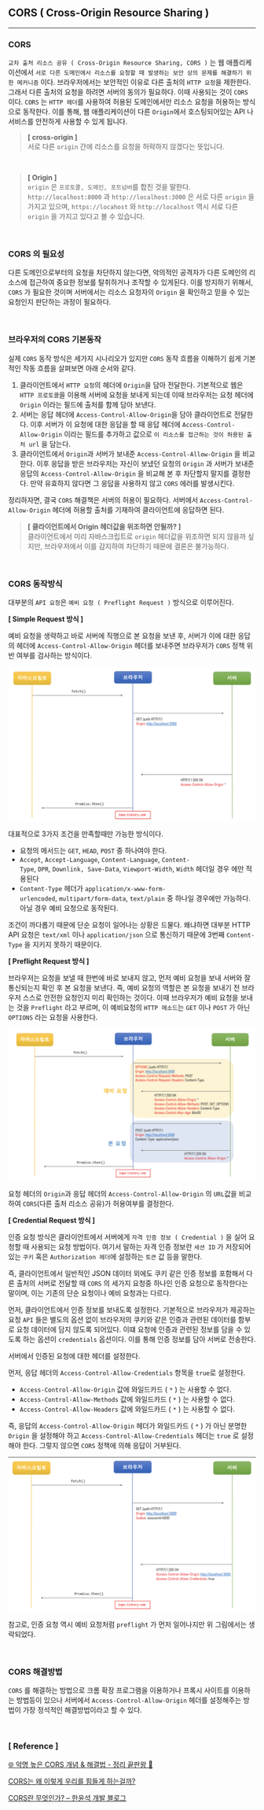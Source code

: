 ## CORS ( Cross-Origin Resource Sharing )

---

### CORS

`교차 출처 리소스 공유 ( Cross-Origin Resource Sharing, CORS )` 는 웹 애플리케이션에서 `서로 다른 도메인에서 리소스를 요청할 때 발생하는 보안 상의 문제를 해결하기 위한 메커니즘` 이다. 브라우저에서는 보안적인 이유로 다른 출처의 `HTTP 요청`을 제한한다. 그래서 다른 출처의 요청을 하려면 서버의 동의가 필요하다. 이때 사용되는 것이 `CORS` 이다. `CORS` 는 `HTTP 헤더`를 사용하여 허용된 도메인에서만 리소스 요청을 허용하는 방식으로 동작한다. 이를 통해, 웹 애플리케이션이 다른 `Origin`에서 호스팅되어있는 API 나 서비스를 안전하게 사용할 수 있게 됩니다.

> **[ cross-origin ]** <br>
> 서로 다른 `origin` 간에 리소스를 요청을 허락하지 않겠다는 뜻입니다.

<br>

> **[ Origin ]** <br> `origin` 은 `프로토콜, 도메인, 포트넘버`를 합친 것을 말한다. `http://localhost:8000` 과 `http://localhost:3000` 은 서로 다른 `origin` 을 가지고 있으며, `https://locahost` 와 `http://localhost` 역시 서로 다른 `origin` 을 가지고 있다고 볼 수 있습니다.

<br>

### CORS 의 필요성

다른 도메인으로부터의 요청을 차단하지 않는다면, 악의적인 공격자가 다른 도메인의 리소스에 접근하여 중요한 정보를 탈취하거나 조작할 수 있게된다. 이를 방지하기 위해서, `CORS` 가 필요한 것이며 서버에서는 리소스 요청자의 `Origin` 을 확인하고 믿을 수 있는 요청인지 판단하는 과정이 필요하다.

<br>

### 브라우저의 CORS 기본동작

실제 `CORS` 동작 방식은 세가지 시나리오가 있지만 `CORS` 동작 흐름을 이해하기 쉽게 기본적인 작동 흐름을 살펴보면 아래 순서와 같다.

1. 클라이언트에서 `HTTP 요청`의 헤더에 `Origin`을 담아 전달한다. 기본적으로 웹은 `HTTP 프로토콜`을 이용해 서버에 요청을 보내게 되는데 이때 브라우저는 요청 헤더에 `Origin` 이라는 필드에 출처를 함께 담아 보낸다.
2. 서버는 응답 헤더에 `Access-Control-Allow-Origin`을 담아 클라이언트로 전달한다. 이후 서버가 이 요청에 대한 응답을 할 때 응답 헤더에 `Access-Control-Allow-Origin` 이라는 필드를 추가하고 값으로 `이 리소스를 접근하는 것이 허용된 출처 url` 을 담는다.
3. 클라이언트에서 `Origin`과 서버가 보내준 `Access-Control-Allow-Origin` 을 비교한다. 이후 응답을 받은 브라우저는 자신이 보냈던 요청의 `Origin` 과 서버가 보내준 응답의 `Access-Control-Allow-Origin` 을 비교해 본 후 차단할지 말지를 결정한다. 만약 유효하지 않다면 그 응답을 사용하지 않고 `CORS` 에러를 발생시킨다.

정리하자면, 결국 `CORS` 해결책은 서버의 허용이 필요하다. 서버에서 `Access-Control-Allow-Origin` 헤더에 허용할 출처를 기재하여 클라이언트에 응답하면 된다.

> **[ 클라이언트에서 Origin 헤더값을 위조하면 안될까? ]** <br>
> 클라이언트에서 미리 자바스크립트로 `origin` 헤더값을 위조하면 되지 않을까 싶지만, 브라우저에서 이를 감지하여 차단하기 때문에 결론은 불가능하다.

<br>

### CORS 동작방식

대부분의 `API 요청`은 `예비 요청 ( Preflight Request )` 방식으로 이루어진다.

**[ Simple Request 방식 ]**

예비 요청을 생략하고 바로 서버에 직행으로 본 요청을 보낸 후, 서버가 이에 대한 응답의 헤더에 `Access-Control-Allow-Origin` 헤더를 보내주면 브라우저가 `CORS` 정책 위반 여부를 검사하는 방식이다.

![11.png](../Minsu/img/11.png)

대표적으로 3가지 조건을 만족할때만 가능한 방식이다.

- 요청의 메서드는 `GET`, `HEAD`, `POST` 중 하나여야 한다.
- `Accept`, `Accept-Language`, `Content-Language`, `Content-Type`, `DPR`, `Downlink, Save-Data`, `Viewport-Width`, `Width` 헤더일 경우 에만 적용된다
- `Content-Type` 헤더가 `application/x-www-form-urlencoded`, `multipart/form-data`, `text/plain` 중 하나일 경우에만 가능하다. 아닐 경우 예비 요청으로 동작된다.

조건이 까다롭기 때문에 단순 요청이 일어나는 상황은 드물다. 왜냐하면 대부분 HTTP API 요청은 `text/xml` 이나 `application/json` 으로 통신하기 때문에 3번째 `Content-Type` 을 지키지 못하기 때문이다.

**[ Preflight Request 방식 ]**

브라우저는 요청을 보낼 때 한번에 바로 보내지 않고, 먼저 예비 요청을 보내 서버와 잘 통신되는지 확인 후 본 요청을 보낸다. 즉, 예비 요청의 역할은 본 요청을 보내기 전 브라우저 스스로 안전한 요청인지 미리 확인하는 것이다. 이때 브라우저가 예비 요청을 보내는 것을 `Preflight` 라고 부르며, 이 예비요청의 `HTTP 메소드`는 `GET` 이나 `POST` 가 아닌 `OPTIONS` 라는 요청을 사용한다.

![12.png](../Minsu/img/12.png)

요청 헤더의 `Origin`과 응답 헤더의 `Access-Control-Allow-Origin` 의 `URL`값을 비교하여 `CORS`(다른 출처 리소스 공유)가 허용여부를 결정한다.

**[ Credential Request 방식 ]**

인증 요청 방식은 클라이언트에서 서버에게 `자격 인증 정보 ( Credential )` 을 실어 요청할 때 사용되는 요청 방법이다. 여기서 말하는 자격 인증 정보란 `세션 ID` 가 저장되어 있는 `쿠키` 혹은 `Authorization 헤더`에 설정하는 `토큰` 값 등을 말한다.

즉, 클라이언트에서 일반적인 JSON 데이터 외에도 쿠키 같은 인증 정보를 포함해서 다른 출처의 서버로 전달할 때 `CORS` 의 세가지 요청중 하나인 인증 요청으로 동작한다는 말이며, 이는 기존의 단순 요청이나 예비 요청과는 다르다.

먼저, 클라이언트에서 인증 정보를 보내도록 설정한다. 기본적으로 브라우저가 제공하는 요청 `API` 들은 별도의 옵션 없이 브라우저의 쿠키와 같은 인증과 관련된 데이터를 함부로 요청 데이터에 담지 않도록 되어있다. 이떄 요청에 인증과 관련된 정보를 담을 수 있도록 하는 옵션이 `credentials` 옵션이다. 이를 통해 인증 정보를 담아 서버로 전송한다.

서버에서 인증된 요청에 대한 헤더를 설정한다.

먼저, 응답 헤더의 `Access-Control-Allow-Credentials` 항목을 `true`로 설정한다.

- `Access-Control-Allow-Origin` 값에 와일드카드 ( `*` ) 는 사용할 수 없다.
- `Access-Control-Allow-Methods` 값에 와일드카드 ( `*` ) 는 사용할 수 없다.
- `Access-Control-Allow-Headers` 값에 와일드카드 ( `*` ) 는 사용할 수 없다.

즉, 응답의 `Access-Control-Allow-Origin` 헤더가 와일드카드 ( `*` ) 가 아닌 분명한 `Origin` 을 설정해야 하고 `Access-Control-Allow-Credentials` 헤더는 `true` 로 설정해야 한다. 그렇지 않으면 `CORS` 정책에 의해 응답이 거부된다.

![13.png](../Minsu/img/13.png)

참고로, 인증 요청 역시 예비 요청처럼 `preflight` 가 먼저 일어나지만 위 그림에서는 생략되었다.

<br>

### CORS 해결방법

`CORS` 를 해결하는 방법으로 크롬 확장 프로그램을 이용하거나 프록시 사이트를 이용하는 방법등이 있으나 서버에서 `Access-Control-Allow-Origin` 헤더를 설정해주는 방법이 가장 정석적인 해결방법이라고 할 수 있다.

<br>

### [ Reference ]

[🌐 악명 높은 CORS 개념 & 해결법 - 정리 끝판왕 👏](https://inpa.tistory.com/entry/WEB-%F0%9F%93%9A-CORS-%F0%9F%92%AF-%EC%A0%95%EB%A6%AC-%ED%95%B4%EA%B2%B0-%EB%B0%A9%EB%B2%95-%F0%9F%91%8F)

[CORS는 왜 이렇게 우리를 힘들게 하는걸까?](https://evan-moon.github.io/2020/05/21/about-cors/)

[CORS란 무엇인가? – 한윤석 개발 블로그](https://hannut91.github.io/blogs/infra/cors)
